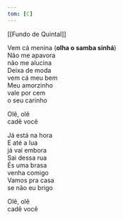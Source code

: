 ```yaml
---
tom: [C]
---
```


[[Fundo de Quintal]]

Vem cá menina (**olha o samba sinhá**)  
Não me apavora  
não me alucina  
Deixa de moda  
vem cá meu bem  
Meu amorzinho  
vale por cem  
o seu carinho

Olê, olê  
cadê você

Já está na hora  
E até a lua  
já vai embora  
Sai dessa rua  
És uma brasa  
venha comigo  
Vamos pra casa  
se não eu brigo

Olê, olê  
cadê você